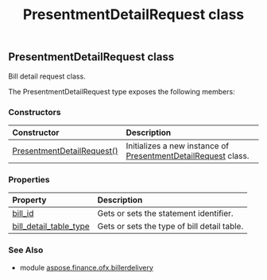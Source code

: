 ﻿---
title: PresentmentDetailRequest class
second_title: Aspose.Finance for Python via .NET API References
description: 
type: docs
weight: 200
url: /python-net/aspose.finance.ofx.billerdelivery/presentmentdetailrequest/
is_root: false
---

## PresentmentDetailRequest class

Bill detail request class.



The PresentmentDetailRequest type exposes the following members:

### Constructors
| Constructor | Description |
| :- | :- |
| [PresentmentDetailRequest()](/finance/python-net/aspose.finance.ofx.billerdelivery/presentmentdetailrequest/__init__/#) | Initializes a new instance of [PresentmentDetailRequest](/finance/python-net/aspose.finance.ofx.billerdelivery/presentmentdetailrequest) class. |


### Properties
| Property | Description |
| :- | :- |
| [bill_id](/finance/python-net/aspose.finance.ofx.billerdelivery/presentmentdetailrequest/bill_id) | Gets or sets the statement identifier. |
| [bill_detail_table_type](/finance/python-net/aspose.finance.ofx.billerdelivery/presentmentdetailrequest/bill_detail_table_type) | Gets or sets the type of bill detail table. |


### See Also

* module [aspose.finance.ofx.billerdelivery](../)
